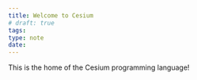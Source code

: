 ```yaml
---
title: Welcome to Cesium
# draft: true
tags:
type: note
date:
---
```


This is the home of the Cesium programming language!

